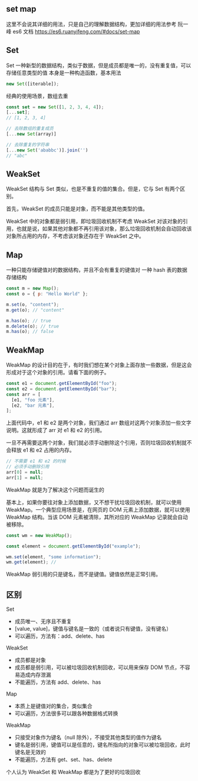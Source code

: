 ## set map

这里不会说其详细的用法，只是自己的理解数据结构，更加详细的用法参考 阮一峰 es6 文档 https://es6.ruanyifeng.com/#docs/set-map

## Set

Set 一种新型的数据结构，类似于数据，但是成员都是唯一的，没有重复值，可以存储任意类型的值
本身是一种构造函数，基本用法

```js
new Set([iterable]);
```

经典的使用场景，数组去重

```js
const set = new Set([1, 2, 3, 4, 4]);
[...set];
// [1, 2, 3, 4]

// 去除数组的重复成员
[...new Set(array)]

// 去除重复的字符串
[...new Set('ababbc')].join('')
// "abc"

```

## WeakSet

WeakSet 结构与 Set 类似，也是不重复的值的集合。但是，它与 Set 有两个区别。

首先，WeakSet 的成员只能是对象，而不能是其他类型的值。

WeakSet 中的对象都是弱引用，即垃圾回收机制不考虑 WeakSet 对该对象的引用，也就是说，如果其他对象都不再引用该对象，那么垃圾回收机制会自动回收该对象所占用的内存，不考虑该对象还存在于 WeakSet 之中。

## Map

一种只能存储键值对的数据结构，并且不会有重复的键值对
一种 hash 表的数据存储结构

```js
const m = new Map();
const o = { p: "Hello World" };

m.set(o, "content");
m.get(o); // "content"

m.has(o); // true
m.delete(o); // true
m.has(o); // false
```

## WeakMap

WeakMap 的设计目的在于，有时我们想在某个对象上面存放一些数据，但是这会形成对于这个对象的引用。请看下面的例子。

```js
const e1 = document.getElementById("foo");
const e2 = document.getElementById("bar");
const arr = [
  [e1, "foo 元素"],
  [e2, "bar 元素"],
];
```

上面代码中，e1 和 e2 是两个对象，我们通过 arr 数组对这两个对象添加一些文字说明。这就形成了 arr 对 e1 和 e2 的引用。

一旦不再需要这两个对象，我们就必须手动删除这个引用，否则垃圾回收机制就不会释放 e1 和 e2 占用的内存。

```js
// 不需要 e1 和 e2 的时候
// 必须手动删除引用
arr[0] = null;
arr[1] = null;
```

WeakMap 就是为了解决这个问题而诞生的

基本上，如果你要往对象上添加数据，又不想干扰垃圾回收机制，就可以使用 WeakMap。一个典型应用场景是，在网页的 DOM 元素上添加数据，就可以使用 WeakMap 结构。当该 DOM 元素被清除，其所对应的 WeakMap 记录就会自动被移除。

```js
const wm = new WeakMap();

const element = document.getElementById("example");

wm.set(element, "some information");
wm.get(element); //
```

WeakMap 弱引用的只是键名，而不是键值。键值依然是正常引用。

## 区别

Set

- 成员唯一、无序且不重复
- [value, value]，键值与键名是一致的（或者说只有键值，没有键名）
- 可以遍历，方法有：add、delete、has

WeakSet

- 成员都是对象
- 成员都是弱引用，可以被垃圾回收机制回收，可以用来保存 DOM 节点，不容易造成内存泄漏
- 不能遍历，方法有 add、delete、has

Map

- 本质上是键值对的集合，类似集合
- 可以遍历，方法很多可以跟各种数据格式转换

WeakMap

- 只接受对象作为键名（null 除外），不接受其他类型的值作为键名
- 键名是弱引用，键值可以是任意的，键名所指向的对象可以被垃圾回收，此时键名是无效的
- 不能遍历，方法有 get、set、has、delete

个人认为 WeakSet 和 WeakMap 都是为了更好的垃圾回收
